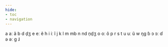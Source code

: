 ```yaml
---
hide:
- toc
- navigation
---
```

a
aː
ã
b
d
d̠ʒ
e
eː
ẽ
h
i
iː
ĩ
j
k
l
m
mb
n
nd
n̠d̠ʒ
o
oː
õ
p
r
s
t
u
uː
ũ
w
ŋɡ
ɓ
ɔ
ɔː
ɗ
ə
əː
ɡ
ɺ
